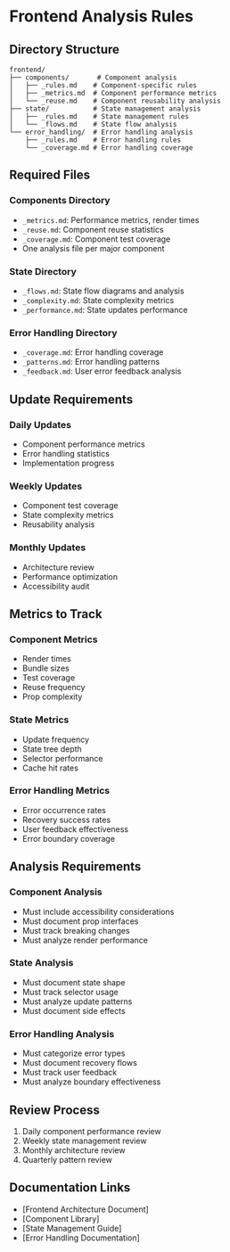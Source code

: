 # Frontend Analysis Rules

## Directory Structure
```
frontend/
├── components/       # Component analysis
│   ├── _rules.md    # Component-specific rules
│   ├── _metrics.md  # Component performance metrics
│   └── _reuse.md    # Component reusability analysis
├── state/           # State management analysis
│   ├── _rules.md    # State management rules
│   └── _flows.md    # State flow analysis
└── error_handling/  # Error handling analysis
    ├── _rules.md    # Error handling rules
    └── _coverage.md # Error handling coverage
```

## Required Files

### Components Directory
- `_metrics.md`: Performance metrics, render times
- `_reuse.md`: Component reuse statistics
- `_coverage.md`: Component test coverage
- One analysis file per major component

### State Directory
- `_flows.md`: State flow diagrams and analysis
- `_complexity.md`: State complexity metrics
- `_performance.md`: State updates performance

### Error Handling Directory
- `_coverage.md`: Error handling coverage
- `_patterns.md`: Error handling patterns
- `_feedback.md`: User error feedback analysis

## Update Requirements

### Daily Updates
- Component performance metrics
- Error handling statistics
- Implementation progress

### Weekly Updates
- Component test coverage
- State complexity metrics
- Reusability analysis

### Monthly Updates
- Architecture review
- Performance optimization
- Accessibility audit

## Metrics to Track

### Component Metrics
- Render times
- Bundle sizes
- Test coverage
- Reuse frequency
- Prop complexity

### State Metrics
- Update frequency
- State tree depth
- Selector performance
- Cache hit rates

### Error Handling Metrics
- Error occurrence rates
- Recovery success rates
- User feedback effectiveness
- Error boundary coverage

## Analysis Requirements

### Component Analysis
- Must include accessibility considerations
- Must document prop interfaces
- Must track breaking changes
- Must analyze render performance

### State Analysis
- Must document state shape
- Must track selector usage
- Must analyze update patterns
- Must document side effects

### Error Handling Analysis
- Must categorize error types
- Must document recovery flows
- Must track user feedback
- Must analyze boundary effectiveness

## Review Process
1. Daily component performance review
2. Weekly state management review
3. Monthly architecture review
4. Quarterly pattern review

## Documentation Links
- [Frontend Architecture Document]
- [Component Library]
- [State Management Guide]
- [Error Handling Documentation] 